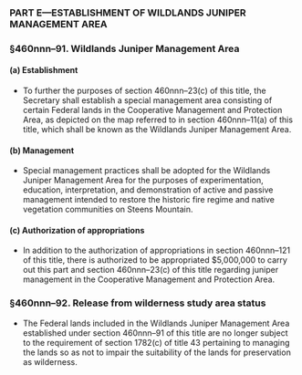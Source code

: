 ### PART E—ESTABLISHMENT OF WILDLANDS JUNIPER MANAGEMENT AREA

### §460nnn–91. Wildlands Juniper Management Area
#### (a) Establishment
* To further the purposes of section 460nnn–23(c) of this title, the Secretary shall establish a special management area consisting of certain Federal lands in the Cooperative Management and Protection Area, as depicted on the map referred to in section 460nnn–11(a) of this title, which shall be known as the Wildlands Juniper Management Area.

#### (b) Management
* Special management practices shall be adopted for the Wildlands Juniper Management Area for the purposes of experimentation, education, interpretation, and demonstration of active and passive management intended to restore the historic fire regime and native vegetation communities on Steens Mountain.

#### (c) Authorization of appropriations
* In addition to the authorization of appropriations in section 460nnn–121 of this title, there is authorized to be appropriated $5,000,000 to carry out this part and section 460nnn–23(c) of this title regarding juniper management in the Cooperative Management and Protection Area.

### §460nnn–92. Release from wilderness study area status
* The Federal lands included in the Wildlands Juniper Management Area established under section 460nnn–91 of this title are no longer subject to the requirement of section 1782(c) of title 43 pertaining to managing the lands so as not to impair the suitability of the lands for preservation as wilderness.